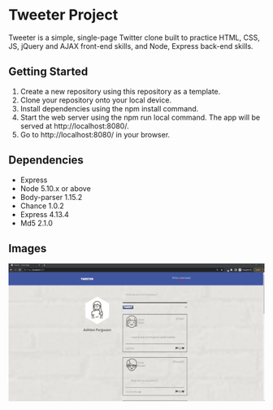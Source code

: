 # Tweeter Project

Tweeter is a simple, single-page Twitter clone built to practice HTML, CSS, JS, jQuery and AJAX front-end skills, and Node, Express back-end skills.

## Getting Started

1. Create a new repository using this repository as a template.
2. Clone your repository onto your local device.
3. Install dependencies using the npm install command.
4. Start the web server using the npm run local command. The app will be served at http://localhost:8080/.
5. Go to http://localhost:8080/ in your browser.

## Dependencies

- Express
- Node 5.10.x or above
- Body-parser 1.15.2
- Chance 1.0.2
- Express 4.13.4
- Md5 2.1.0

## Images

!["Screenshot of tweeter app"](https://github.com/habeshongo/tweeter/blob/master/images/Screenshot%202023-04-02%20235356.jpg)
